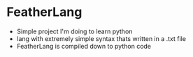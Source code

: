 # FeatherLang
- Simple project I'm doing to learn python
- lang with extremely simple syntax thats written in a .txt file
- FeatherLang is compiled down to python code
